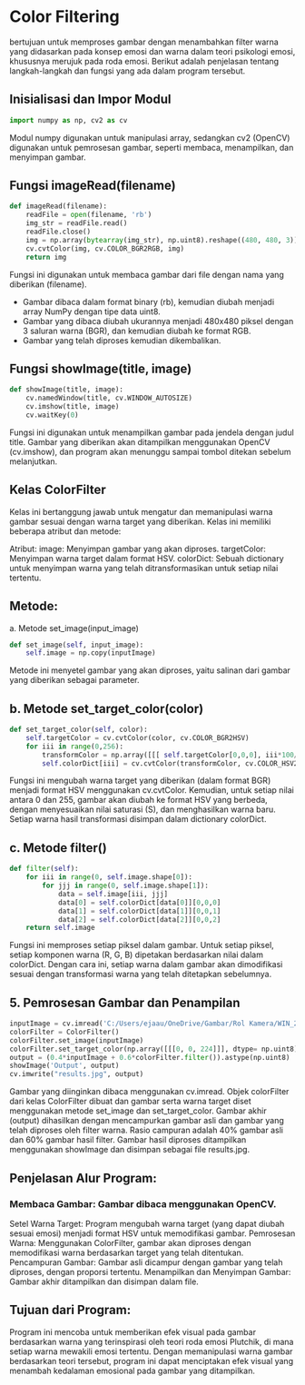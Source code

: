 # Color Filtering

bertujuan untuk memproses gambar dengan menambahkan filter warna yang didasarkan pada konsep emosi dan warna dalam teori psikologi emosi, khususnya merujuk pada roda emosi. Berikut adalah penjelasan tentang langkah-langkah dan fungsi yang ada dalam program tersebut.

## Inisialisasi dan Impor Modul
``` python
import numpy as np, cv2 as cv
```

Modul numpy digunakan untuk manipulasi array, sedangkan cv2 (OpenCV) digunakan untuk pemrosesan gambar, seperti membaca, menampilkan, dan menyimpan gambar.

## Fungsi imageRead(filename)
``` python
def imageRead(filename):
    readFile = open(filename, 'rb')
    img_str = readFile.read()
    readFile.close()
    img = np.array(bytearray(img_str), np.uint8).reshape((480, 480, 3))  # shape height, width, 3
    cv.cvtColor(img, cv.COLOR_BGR2RGB, img)
    return img
```

Fungsi ini digunakan untuk membaca gambar dari file dengan nama yang diberikan (filename).
- Gambar dibaca dalam format binary (rb), kemudian diubah menjadi array NumPy dengan tipe data uint8.
- Gambar yang dibaca diubah ukurannya menjadi 480x480 piksel dengan 3 saluran warna (BGR), dan kemudian diubah ke format RGB.
- Gambar yang telah diproses kemudian dikembalikan.

## Fungsi showImage(title, image)
``` python
def showImage(title, image):
    cv.namedWindow(title, cv.WINDOW_AUTOSIZE)
    cv.imshow(title, image)
    cv.waitKey(0)
```

Fungsi ini digunakan untuk menampilkan gambar pada jendela dengan judul title.
Gambar yang diberikan akan ditampilkan menggunakan OpenCV (cv.imshow), dan program akan menunggu sampai tombol ditekan sebelum melanjutkan.


## Kelas ColorFilter
Kelas ini bertanggung jawab untuk mengatur dan memanipulasi warna gambar sesuai dengan warna target yang diberikan. Kelas ini memiliki beberapa atribut dan metode:

Atribut:
image: Menyimpan gambar yang akan diproses.
targetColor: Menyimpan warna target dalam format HSV.
colorDict: Sebuah dictionary untuk menyimpan warna yang telah ditransformasikan untuk setiap nilai tertentu.

## Metode:
a. Metode set_image(input_image) 

``` python
def set_image(self, input_image):
    self.image = np.copy(inputImage)
```
Metode ini menyetel gambar yang akan diproses, yaitu salinan dari gambar yang diberikan sebagai parameter.

## b. Metode set_target_color(color)

``` python
def set_target_color(self, color):
    self.targetColor = cv.cvtColor(color, cv.COLOR_BGR2HSV)
    for iii in range(0,256):
        transformColor = np.array([[[ self.targetColor[0,0,0], iii*100/255,self.targetColor[0,0,2] ]]], dtype=np.uint8)
        self.colorDict[iii] = cv.cvtColor(transformColor, cv.COLOR_HSV2RGB)
```

Fungsi ini mengubah warna target yang diberikan (dalam format BGR) menjadi format HSV menggunakan cv.cvtColor.
Kemudian, untuk setiap nilai antara 0 dan 255, gambar akan diubah ke format HSV yang berbeda, dengan menyesuaikan nilai saturasi (S), dan menghasilkan warna baru.
Setiap warna hasil transformasi disimpan dalam dictionary colorDict.

## c. Metode filter()

``` python
def filter(self):
    for iii in range(0, self.image.shape[0]):
        for jjj in range(0, self.image.shape[1]):
            data = self.image[iii, jjj]
            data[0] = self.colorDict[data[0]][0,0,0]
            data[1] = self.colorDict[data[1]][0,0,1]
            data[2] = self.colorDict[data[2]][0,0,2]
    return self.image
```

Fungsi ini memproses setiap piksel dalam gambar.
Untuk setiap piksel, setiap komponen warna (R, G, B) dipetakan berdasarkan nilai dalam colorDict.
Dengan cara ini, setiap warna dalam gambar akan dimodifikasi sesuai dengan transformasi warna yang telah ditetapkan sebelumnya.

## 5. Pemrosesan Gambar dan Penampilan

``` python
inputImage = cv.imread('C:/Users/ejaau/OneDrive/Gambar/Rol Kamera/WIN_20241101_14_46_59_Pro.jpg')
colorFilter = ColorFilter()
colorFilter.set_image(inputImage)
colorFilter.set_target_color(np.array([[[0, 0, 224]]], dtype= np.uint8))
output = (0.4*inputImage + 0.6*colorFilter.filter()).astype(np.uint8)
showImage('Output', output)
cv.imwrite("results.jpg", output)
```

Gambar yang diinginkan dibaca menggunakan cv.imread.
Objek colorFilter dari kelas ColorFilter dibuat dan gambar serta warna target diset menggunakan metode set_image dan set_target_color.
Gambar akhir (output) dihasilkan dengan mencampurkan gambar asli dan gambar yang telah diproses oleh filter warna. Rasio campuran adalah 40% gambar asli dan 60% gambar hasil filter.
Gambar hasil diproses ditampilkan menggunakan showImage dan disimpan sebagai file results.jpg.

## Penjelasan Alur Program:
### Membaca Gambar: Gambar dibaca menggunakan OpenCV.
Setel Warna Target: Program mengubah warna target (yang dapat diubah sesuai emosi) menjadi format HSV untuk memodifikasi gambar.
Pemrosesan Warna: Menggunakan ColorFilter, gambar akan diproses dengan memodifikasi warna berdasarkan target yang telah ditentukan.
Pencampuran Gambar: Gambar asli dicampur dengan gambar yang telah diproses, dengan proporsi tertentu.
Menampilkan dan Menyimpan Gambar: Gambar akhir ditampilkan dan disimpan dalam file.

## Tujuan dari Program:
Program ini mencoba untuk memberikan efek visual pada gambar berdasarkan warna yang terinspirasi oleh teori roda emosi Plutchik, di mana setiap warna mewakili emosi tertentu. Dengan memanipulasi warna gambar berdasarkan teori tersebut, program ini dapat menciptakan efek visual yang menambah kedalaman emosional pada gambar yang ditampilkan.
